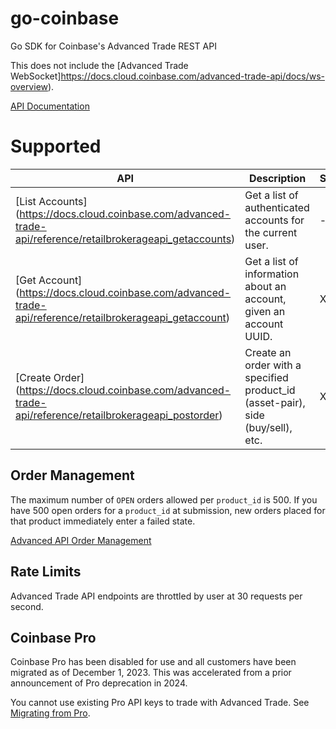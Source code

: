 # go-coinbase
Go SDK for Coinbase's Advanced Trade REST API 

This does not include the [Advanced Trade WebSocket]https://docs.cloud.coinbase.com/advanced-trade-api/docs/ws-overview).

[API Documentation](https://docs.cloud.coinbase.com/advanced-trade-api/docs/rest-api-overview)

# Supported

| API | Description | Supported |
| --- | ----------- | --------- |
| [List Accounts] (https://docs.cloud.coinbase.com/advanced-trade-api/reference/retailbrokerageapi_getaccounts) | Get a list of authenticated accounts for the current user. | - |
| [Get Account] (https://docs.cloud.coinbase.com/advanced-trade-api/reference/retailbrokerageapi_getaccount) |Get a list of information about an account, given an account UUID. | X |
| [Create Order] (https://docs.cloud.coinbase.com/advanced-trade-api/reference/retailbrokerageapi_postorder) | Create an order with a specified product_id (asset-pair), side (buy/sell), etc. | X |

## Order Management

The maximum number of `OPEN` orders allowed per `product_id` is 500. If you have 500 open orders for a `product_id` at submission, new orders placed for that product immediately enter a failed state.

[Advanced API Order Management](https://docs.cloud.coinbase.com/advanced-trade-api/docs/rest-api-orders)

## Rate Limits

Advanced Trade API endpoints are throttled by user at 30 requests per second.

## Coinbase Pro

Coinbase Pro has been disabled for use and all customers have been migrated as of December 1, 2023. This was accelerated from a prior announcement of Pro deprecation in 2024.

You cannot use existing Pro API keys to trade with Advanced Trade. See [Migrating from Pro](https://docs.cloud.coinbase.com/advanced-trade-api/docs/migration).
